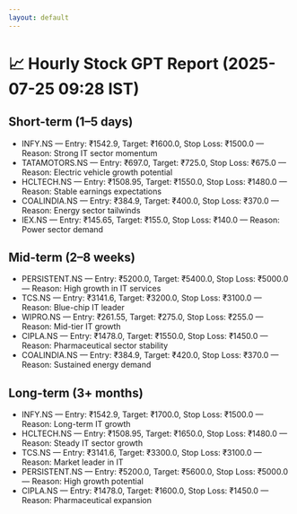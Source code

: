 ```yaml
---
layout: default
---
```


# 📈 Hourly Stock GPT Report (2025-07-25 09:28 IST)

## Short-term (1–5 days)
- INFY.NS — Entry: ₹1542.9, Target: ₹1600.0, Stop Loss: ₹1500.0 — Reason: Strong IT sector momentum
- TATAMOTORS.NS — Entry: ₹697.0, Target: ₹725.0, Stop Loss: ₹675.0 — Reason: Electric vehicle growth potential
- HCLTECH.NS — Entry: ₹1508.95, Target: ₹1550.0, Stop Loss: ₹1480.0 — Reason: Stable earnings expectations
- COALINDIA.NS — Entry: ₹384.9, Target: ₹400.0, Stop Loss: ₹370.0 — Reason: Energy sector tailwinds
- IEX.NS — Entry: ₹145.65, Target: ₹155.0, Stop Loss: ₹140.0 — Reason: Power sector demand

## Mid-term (2–8 weeks)
- PERSISTENT.NS — Entry: ₹5200.0, Target: ₹5400.0, Stop Loss: ₹5000.0 — Reason: High growth in IT services
- TCS.NS — Entry: ₹3141.6, Target: ₹3200.0, Stop Loss: ₹3100.0 — Reason: Blue-chip IT leader
- WIPRO.NS — Entry: ₹261.55, Target: ₹275.0, Stop Loss: ₹255.0 — Reason: Mid-tier IT growth
- CIPLA.NS — Entry: ₹1478.0, Target: ₹1550.0, Stop Loss: ₹1450.0 — Reason: Pharmaceutical sector stability
- COALINDIA.NS — Entry: ₹384.9, Target: ₹420.0, Stop Loss: ₹370.0 — Reason: Sustained energy demand

## Long-term (3+ months)
- INFY.NS — Entry: ₹1542.9, Target: ₹1700.0, Stop Loss: ₹1500.0 — Reason: Long-term IT growth
- HCLTECH.NS — Entry: ₹1508.95, Target: ₹1650.0, Stop Loss: ₹1480.0 — Reason: Steady IT sector growth
- TCS.NS — Entry: ₹3141.6, Target: ₹3300.0, Stop Loss: ₹3100.0 — Reason: Market leader in IT
- PERSISTENT.NS — Entry: ₹5200.0, Target: ₹5600.0, Stop Loss: ₹5000.0 — Reason: High growth potential
- CIPLA.NS — Entry: ₹1478.0, Target: ₹1600.0, Stop Loss: ₹1450.0 — Reason: Pharmaceutical expansion